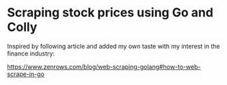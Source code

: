 # Scraping stock prices using Go and Colly

Inspired by following article and added my own taste with my interest in the finance industry:

https://www.zenrows.com/blog/web-scraping-golang#how-to-web-scrape-in-go
